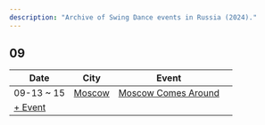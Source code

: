 ```yaml
---
description: "Archive of Swing Dance events in Russia (2024)."
---
```


## 09

| Date | City | Event | |
| --- | --- | --- | --- |
| 09-13 ~ 15 | [Moscow](by_city.md#moscow) | [Moscow Comes Around](moscow-comes-around-2024.md) |  |
| [+ Event](https://github.com/swingdance/events/issues/new?assignees=&labels=add+event&projects=&template=02-add_entity.yml&title=%5B2024%2Fru_RU%5D%20%3CName%3E&region=ru_RU&province=&city=&org_id=&date_starts=2024-09-&date_ends=2024-09-)

